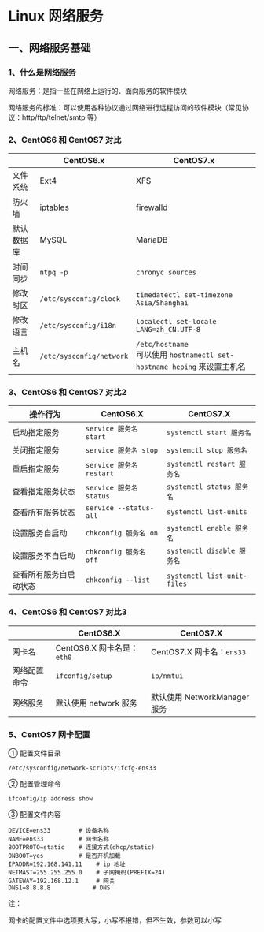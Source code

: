 # Linux 网络服务

## 一、网络服务基础

### 1、什么是网络服务

网络服务：是指一些在网络上运行的、面向服务的软件模块

网络服务的标准：可以使用各种协议通过网络进行远程访问的软件模块（常见协议：http/ftp/telnet/smtp 等）

### 2、CentOS6 和 CentOS7 对比

|            | CentOS6.x                | CentOS7.x                                                    |
| ---------- | ------------------------ | ------------------------------------------------------------ |
| 文件系统   | Ext4                     | XFS                                                          |
| 防火墙     | iptables                 | firewalld                                                    |
| 默认数据库 | MySQL                    | MariaDB                                                      |
| 时间同步   | `ntpq -p`                | `chronyc sources`                                            |
| 修改时区   | `/etc/sysconfig/clock`   | `timedatectl set-timezone Asia/Shanghai`                     |
| 修改语言   | `/etc/sysconfig/i18n`    | `localectl set-locale LANG=zh_CN.UTF-8`                      |
| 主机名     | `/etc/sysconfig/network` | `/etc/hostname` <br />可以使用 `hostnamectl set-hostname heping` 来设置主机名 |

### 3、CentOS6 和 CentOS7 对比2

| 操作行为               | CentOS6.X                | CentOS7.X                   |
| ---------------------- | ------------------------ | --------------------------- |
| 启动指定服务           | `service 服务名 start`   | `systemctl start 服务名`    |
| 关闭指定服务           | `service 服务名 stop`    | `systemctl stop 服务名`     |
| 重启指定服务           | `service 服务名 restart` | `systemctl restart 服务名`  |
| 查看指定服务状态       | `service 服务名 status`  | `systemctl status 服务名`   |
| 查看所有服务状态       | `service --status-all`   | `systemctl list-units`      |
| 设置服务自启动         | `chkconfig 服务名 on`    | `systemctl enable 服务名`   |
| 设置服务不自启动       | `chkconfig 服务名 off`   | `systemctl disable 服务名`  |
| 查看所有服务自启动状态 | `chkconfig --list`       | `systemctl list-unit-files` |

### 4、CentOS6 和 CentOS7 对比3

|              | CentOS6.X                   | CentOS7.X                    |
| ------------ | --------------------------- | ---------------------------- |
| 网卡名       | CentOS6.X 网卡名是： `eth0` | CentOS7.X 网卡名：`ens33`    |
| 网络配置命令 | `ifconfig/setup`            | `ip/nmtui`                   |
| 网络服务     | 默认使用 network 服务       | 默认使用 NetworkManager 服务 |

### 5、CentOS7 网卡配置

① 配置文件目录

`/etc/sysconfig/network-scripts/ifcfg-ens33`

② 配置管理命令

`ifconfig/ip address show`

③ 配置文件内容

```
DEVICE=ens33        # 设备名称
NAME=ens33          # 网卡名称
BOOTPROTO=static    # 连接方式(dhcp/static)
ONBOOT=yes			# 是否开机加载
IPADDR=192.168.141.11    # ip 地址
NETMAST=255.255.255.0    # 子网掩码(PREFIX=24)
GATEWAY=192.168.12.1     # 网关
DNS1=8.8.8.8            # DNS
```

注：

网卡的配置文件中选项要大写，小写不报错，但不生效，参数可以小写









